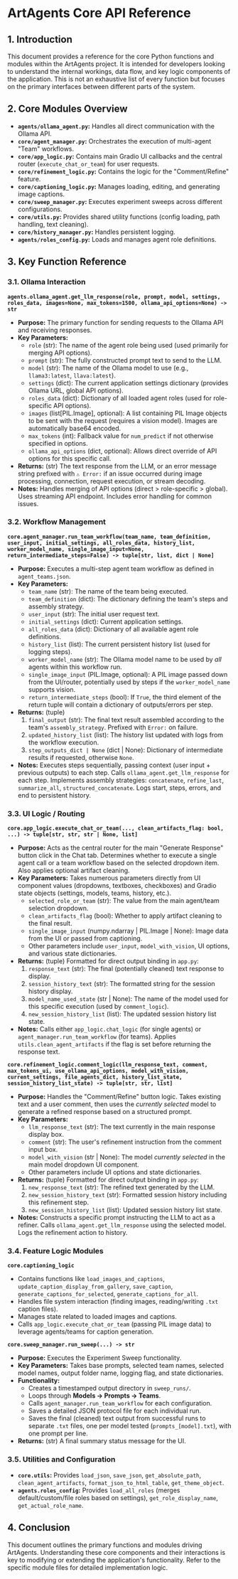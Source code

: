 # ArtAgents Core API Reference

## 1. Introduction

This document provides a reference for the core Python functions and modules within the ArtAgents project. It is intended for developers looking to understand the internal workings, data flow, and key logic components of the application. This is not an exhaustive list of every function but focuses on the primary interfaces between different parts of the system.

## 2. Core Modules Overview

*   **`agents/ollama_agent.py`:** Handles all direct communication with the Ollama API.
*   **`core/agent_manager.py`:** Orchestrates the execution of multi-agent "Team" workflows.
*   **`core/app_logic.py`:** Contains main Gradio UI callbacks and the central router (`execute_chat_or_team`) for user requests.
*   **`core/refinement_logic.py`:** Contains the logic for the "Comment/Refine" feature.
*   **`core/captioning_logic.py`:** Manages loading, editing, and generating image captions.
*   **`core/sweep_manager.py`:** Executes experiment sweeps across different configurations.
*   **`core/utils.py`:** Provides shared utility functions (config loading, path handling, text cleaning).
*   **`core/history_manager.py`:** Handles persistent logging.
*   **`agents/roles_config.py`:** Loads and manages agent role definitions.

## 3. Key Function Reference

### 3.1. Ollama Interaction

**`agents.ollama_agent.get_llm_response(role, prompt, model, settings, roles_data, images=None, max_tokens=1500, ollama_api_options=None) -> str`**

*   **Purpose:** The primary function for sending requests to the Ollama API and receiving responses.
*   **Key Parameters:**
    *   `role` (str): The name of the agent role being used (used primarily for merging API options).
    *   `prompt` (str): The fully constructed prompt text to send to the LLM.
    *   `model` (str): The name of the Ollama model to use (e.g., `llama3:latest`, `llava:latest`).
    *   `settings` (dict): The current application settings dictionary (provides Ollama URL, global API options).
    *   `roles_data` (dict): Dictionary of all loaded agent roles (used for role-specific API options).
    *   `images` (list[PIL.Image], optional): A list containing PIL Image objects to be sent with the request (requires a vision model). Images are automatically base64 encoded.
    *   `max_tokens` (int): Fallback value for `num_predict` if not otherwise specified in options.
    *   `ollama_api_options` (dict, optional): Allows direct override of API options for this specific call.
*   **Returns:** (str) The text response from the LLM, or an error message string prefixed with `⚠️ Error:` if an issue occurred during image processing, connection, request execution, or stream decoding.
*   **Notes:** Handles merging of API options (direct > role-specific > global). Uses streaming API endpoint. Includes error handling for common issues.

### 3.2. Workflow Management

**`core.agent_manager.run_team_workflow(team_name, team_definition, user_input, initial_settings, all_roles_data, history_list, worker_model_name, single_image_input=None, return_intermediate_steps=False) -> tuple[str, list, dict | None]`**

*   **Purpose:** Executes a multi-step agent team workflow as defined in `agent_teams.json`.
*   **Key Parameters:**
    *   `team_name` (str): The name of the team being executed.
    *   `team_definition` (dict): The dictionary defining the team's steps and assembly strategy.
    *   `user_input` (str): The initial user request text.
    *   `initial_settings` (dict): Current application settings.
    *   `all_roles_data` (dict): Dictionary of all available agent role definitions.
    *   `history_list` (list): The current persistent history list (used for logging steps).
    *   `worker_model_name` (str): The Ollama model name to be used by *all* agents within this workflow run.
    *   `single_image_input` (PIL.Image, optional): A PIL image passed down from the UI/router, potentially used by steps if the `worker_model_name` supports vision.
    *   `return_intermediate_steps` (bool): If `True`, the third element of the return tuple will contain a dictionary of outputs/errors per step.
*   **Returns:** (tuple)
    1.  `final_output` (str): The final text result assembled according to the team's `assembly_strategy`. Prefixed with `Error:` on failure.
    2.  `updated_history_list` (list): The history list updated with logs from the workflow execution.
    3.  `step_outputs_dict | None` (dict | None): Dictionary of intermediate results if requested, otherwise `None`.
*   **Notes:** Executes steps sequentially, passing context (user input + previous outputs) to each step. Calls `ollama_agent.get_llm_response` for each step. Implements assembly strategies: `concatenate`, `refine_last`, `summarize_all`, `structured_concatenate`. Logs start, steps, errors, and end to persistent history.

### 3.3. UI Logic / Routing

**`core.app_logic.execute_chat_or_team(..., clean_artifacts_flag: bool, ...) -> tuple[str, str, str | None, list]`**

*   **Purpose:** Acts as the central router for the main "Generate Response" button click in the Chat tab. Determines whether to execute a single agent call or a team workflow based on the selected dropdown item. Also applies optional artifact cleaning.
*   **Key Parameters:** Takes numerous parameters directly from UI component values (dropdowns, textboxes, checkboxes) and Gradio state objects (settings, models, teams, history, etc.).
    *   `selected_role_or_team` (str): The value from the main agent/team selection dropdown.
    *   `clean_artifacts_flag` (bool): Whether to apply artifact cleaning to the final result.
    *   `single_image_input` (numpy.ndarray | PIL.Image | None): Image data from the UI or passed from captioning.
    *   Other parameters include `user_input`, `model_with_vision`, UI options, and various state dictionaries.
*   **Returns:** (tuple) Formatted for direct output binding in `app.py`:
    1.  `response_text` (str): The final (potentially cleaned) text response to display.
    2.  `session_history_text` (str): The formatted string for the session history display.
    3.  `model_name_used_state` (str | None): The name of the model used for this specific execution (used by `comment_logic`).
    4.  `new_session_history_list` (list): The updated session history list state.
*   **Notes:** Calls either `app_logic.chat_logic` (for single agents) or `agent_manager.run_team_workflow` (for teams). Applies `utils.clean_agent_artifacts` if the flag is set before returning the response text.

**`core.refinement_logic.comment_logic(llm_response_text, comment, max_tokens_ui, use_ollama_api_options, model_with_vision, current_settings, file_agents_dict, history_list_state, session_history_list_state) -> tuple[str, str, list]`**

*   **Purpose:** Handles the "Comment/Refine" button logic. Takes existing text and a user comment, then uses the *currently selected* model to generate a refined response based on a structured prompt.
*   **Key Parameters:**
    *   `llm_response_text` (str): The text currently in the main response display box.
    *   `comment` (str): The user's refinement instruction from the comment input box.
    *   `model_with_vision` (str | None): The model *currently selected* in the main model dropdown UI component.
    *   Other parameters include UI options and state dictionaries.
*   **Returns:** (tuple) Formatted for direct output binding in `app.py`:
    1.  `new_response_text` (str): The refined text generated by the LLM.
    2.  `new_session_history_text` (str): Formatted session history including this refinement step.
    3.  `new_session_history_list` (list): Updated session history list state.
*   **Notes:** Constructs a specific prompt instructing the LLM to act as a refiner. Calls `ollama_agent.get_llm_response` using the selected model. Logs the refinement action to history.

### 3.4. Feature Logic Modules

**`core.captioning_logic`**

*   Contains functions like `load_images_and_captions`, `update_caption_display_from_gallery`, `save_caption`, `generate_captions_for_selected`, `generate_captions_for_all`.
*   Handles file system interaction (finding images, reading/writing `.txt` caption files).
*   Manages state related to loaded images and captions.
*   Calls `app_logic.execute_chat_or_team` (passing PIL image data) to leverage agents/teams for caption generation.

**`core.sweep_manager.run_sweep(...) -> str`**

*   **Purpose:** Executes the Experiment Sweep functionality.
*   **Key Parameters:** Takes base prompts, selected team names, selected model names, output folder name, logging flag, and state dictionaries.
*   **Functionality:**
    *   Creates a timestamped output directory in `sweep_runs/`.
    *   Loops through **Models -> Prompts -> Teams**.
    *   Calls `agent_manager.run_team_workflow` for each configuration.
    *   Saves a detailed JSON protocol file for each individual run.
    *   Saves the final (cleaned) text output from successful runs to separate `.txt` files, one per model tested (`prompts_[model].txt`), with one prompt per line.
*   **Returns:** (str) A final summary status message for the UI.

### 3.5. Utilities and Configuration

*   **`core.utils`:** Provides `load_json`, `save_json`, `get_absolute_path`, `clean_agent_artifacts`, `format_json_to_html_table`, `get_theme_object`.
*   **`agents.roles_config`:** Provides `load_all_roles` (merges default/custom/file roles based on settings), `get_role_display_name`, `get_actual_role_name`.

## 4. Conclusion

This document outlines the primary functions and modules driving ArtAgents. Understanding these core components and their interactions is key to modifying or extending the application's functionality. Refer to the specific module files for detailed implementation logic.
